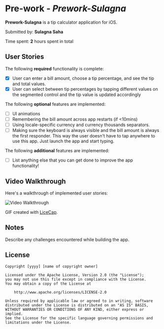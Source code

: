 
# Pre-work - *Prework-Sulagna*

**Prework-Sulagna** is a tip calculator application for iOS.

Submitted by: **Sulagna Saha**

Time spent: **2** hours spent in total

## User Stories

The following **required** functionality is complete:

* [x] User can enter a bill amount, choose a tip percentage, and see the tip and total values.
* [x] User can select between tip percentages by tapping different values on the segmented control and the tip value is updated accordingly

The following **optional** features are implemented:

* [ ] UI animations
* [ ] Remembering the bill amount across app restarts (if <10mins)
* [ ] Using locale-specific currency and currency thousands separators.
* [ ] Making sure the keyboard is always visible and the bill amount is always the first responder. This way the user doesn't have to tap anywhere to use this app. Just launch the app and start typing.

The following **additional** features are implemented:

- [ ] List anything else that you can get done to improve the app functionality!

## Video Walkthrough

Here's a walkthrough of implemented user stories:

<img src='http://g.recordit.co/TbjjLsbPXN.gif' title='Video Walkthrough' width='' alt='Video Walkthrough' />

GIF created with [LiceCap](http://www.cockos.com/licecap/).

## Notes

Describe any challenges encountered while building the app.

## License

    Copyright [yyyy] [name of copyright owner]

    Licensed under the Apache License, Version 2.0 (the "License");
    you may not use this file except in compliance with the License.
    You may obtain a copy of the License at

        http://www.apache.org/licenses/LICENSE-2.0

    Unless required by applicable law or agreed to in writing, software
    distributed under the License is distributed on an "AS IS" BASIS,
    WITHOUT WARRANTIES OR CONDITIONS OF ANY KIND, either express or implied.
    See the License for the specific language governing permissions and
    limitations under the License.
